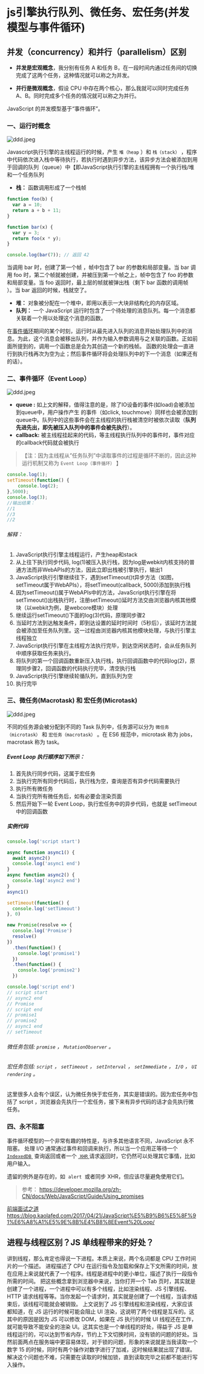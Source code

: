 # js引擎执行队列、微任务、宏任务(并发模型与事件循环)
## 并发（concurrency）和并行（parallelism）区别

* **并发是宏观概念**，我分别有任务 A 和任务 B，在一段时间内通过任务间的切换完成了这两个任务，这种情况就可以称之为并发。

* **并行是微观概念**，假设 CPU 中存在两个核心，那么我就可以同时完成任务 A、B。同时完成多个任务的情况就可以称之为并行。

JavaScript 的并发模型基于“事件循环”。

### 一、运行时概念

![ddd.jpeg](../img/img29.png)

Javascript执行引擎的主线程运行的时候，产生 `堆（heap` ）和 `栈（stack）` ，程序中代码依次进入栈中等待执行，若执行时遇到异步方法，该异步方法会被添加到用于回调的队列（queue）中【即JavaScript执行引擎的主线程拥有一个执行栈/堆和一个任务队列

* **栈：** 函数调用形成了一个栈帧

```js
function foo(b) {
  var a = 10;
  return a + b + 11;
}

function bar(x) {
  var y = 3;
  return foo(x * y);
}

console.log(bar(7)); // 返回 42
```

当调用 bar 时，创建了第一个帧 ，帧中包含了 bar 的参数和局部变量。当 bar 调用 foo 时，第二个帧就被创建，并被压到第一个帧之上，帧中包含了 foo 的参数和局部变量。当 foo 返回时，最上层的帧就被弹出栈（剩下 bar 函数的调用帧 ）。当 bar 返回的时候，栈就空了。

* **堆：** 对象被分配在一个堆中，即用以表示一大块非结构化的内存区域。
* **队列：** 一个 JavaScript 运行时包含了一个待处理的消息队列。每一个消息都关联着一个用以处理这个消息的函数。

在[事件循环](https://developer.mozilla.org/zh-CN/docs/Web/JavaScript/EventLoop#Event_loop)期间的某个时刻，运行时从最先进入队列的消息开始处理队列中的消息。为此，这个消息会被移出队列，并作为输入参数调用与之关联的函数。正如前面所提到的，调用一个函数总是会为其创造一个新的栈帧。
函数的处理会一直进行到执行栈再次为空为止；然后事件循环将会处理队列中的下一个消息（如果还有的话）。

### 二、事件循环（Event Loop）

![ddd.jpeg](../img/img30.png)

* **queue :**  如上文的解释，值得注意的是，除了IO设备的事件(如load)会被添加到queue中，用户操作产生 的事件（如click, touchmove）同样也会被添加到queue中。队列中的这些事件会在主线程的执行栈被清空时被依次读取（**队列先进先出，即先被压入队列中的事件会被先执行**）。
* **callback:** 被主线程挂起来的代码，等主线程执行队列中的事件时，事件对应的callback代码就会被执行

> 【注：因为主线程从”任务队列”中读取事件的过程是循环不断的，因此这种运行机制又称为 `Event Loop（事件循环）` 】

```js
console.log(1);
setTimeout(function() {
    console.log(2);
},5000);
console.log(3);
//输出结果：
//1
//3
//2
```

###### 解释：

1. JavaScript执行引擎主线程运行，产生heap和stack
2. 从上往下执行同步代码, log(1)被压入执行栈，因为log是webkit内核支持的普通方法而非WebAPIs的方法，因此立即出栈被引擎执行，输出1
3. JavaScript执行引擎继续往下，遇到setTimeout()t异步方法（如图，setTimeout属于WebAPIs），将setTimeout(callback, 5000)添加到执行栈
4. 因为setTimeout()属于WebAPIs中的方法，JavaScript执行引擎在将setTimeout()出栈执行时，注册setTimeout()延时方法交由浏览器内核其他模块（以webkit为例，是webcore模块）处理
5. 继续运行setTimeout()下面的log(3)代码，原理同步骤2
6. 当延时方法到达触发条件，即到达设置的延时时间时（5秒后），该延时方法就会被添加至任务队列里。这一过程由浏览器内核其他模块处理，与执行引擎主线程独立
7. JavaScript执行引擎在主线程方法执行完毕，到达空闲状态时，会从任务队列中顺序获取任务来执行。
8. 将队列的第一个回调函数重新压入执行栈，执行回调函数中的代码log(2)，原理同步骤2，回调函数的代码执行完毕，清空执行栈
9. JavaScript执行引擎继续轮循队列，直到队列为空
10. 执行完毕

### 三、微任务(Macrotask) 和 宏任务(Microtask)

![ddd.jpeg](../img/img31.png)

不同的任务源会被分配到不同的 Task 队列中，任务源可以分为 `微任务（microtask）` 和 `宏任务（macrotask）` 。在 ES6 规范中，microtask 称为 jobs，macrotask 称为 task。

##### Event Loop 执行顺序如下所示：

1. 首先执行同步代码，这属于宏任务
2. 当执行完所有同步代码后，执行栈为空，查询是否有异步代码需要执行
3. 执行所有微任务
4. 当执行完所有微任务后，如有必要会渲染页面
5. 然后开始下一轮 Event Loop，执行宏任务中的异步代码，也就是 setTimeout 中的回调函数

##### 实例代码

```js
console.log('script start')

async function async1() {
  await async2()
  console.log('async1 end')
}
async function async2() {
  console.log('async2 end')
}
async1()

setTimeout(function() {
  console.log('setTimeout')
}, 0)

new Promise(resolve => {
  console.log('Promise')
  resolve()
})
  .then(function() {
    console.log('promise1')
  })
  .then(function() {
    console.log('promise2')
  })

console.log('script end')
// script start
// async2 end
// Promise
// script end
// promise1
// promise2
// async1 end
// setTimeout
```

###### 微任务包括: `promise` ， `MutationObserver` 。

###### 宏任务包括: `script` ， `setTimeout` ， `setInterval` ， `setImmediate` ， `I/O` ， `UI rendering` 。
这里很多人会有个误区，认为微任务快于宏任务，其实是错误的。因为宏任务中包括了 script ，浏览器会先执行一个宏任务，接下来有异步代码的话才会先执行微任务。

### 四、永不阻塞

事件循环模型的一个非常有趣的特性是，与许多其他语言不同，JavaScript 永不阻塞。 处理 I/O 通常通过事件和回调来执行，所以当一个应用正等待一个 [ `IndexedDB` ](https://developer.mozilla.org/zh-CN/docs/Web/API/IndexedDB_API "IndexedDB 是一种低级API，用于客户端存储大量结构化数据(包括, 文件/ blobs)。该API使用索引来实现对该数据的高性能搜索。虽然 Web Storage 对于存储较少量的数据很有用，但对于存储更大量的结构化数据来说，这种方法不太有用。IndexedDB提供了一个解决方案。") 查询返回或者一个 [ `XHR` ](https://developer.mozilla.org/zh-CN/docs/Web/API/XMLHttpRequest "使用XMLHttpRequest (XHR)对象可以与服务器交互。您可以从URL获取数据，而无需让整个的页面刷新。这使得Web页面可以只更新页面的局部，而不影响用户的操作。XMLHttpRequest在 Ajax 编程中被大量使用。")请求返回时，它仍然可以处理其它事情，比如用户输入。

遗留的例外是存在的，如  `alert`  或者同步 XHR，但应该尽量避免使用它们。

> 参考： https://developer.mozilla.org/zh-CN/docs/Web/JavaScript/Guide/Using_promises

[前端面试之道](https://juejin.im/book/5bdc715fe51d454e755f75ef/section/5be04a8e6fb9a04a072fd2cd)
https://blog.kaolafed.com/2017/04/21/JavaScript%E5%B9%B6%E5%8F%91%E6%A8%A1%E5%9E%8B%E4%B8%8EEvent%20Loop/


## 进程与线程区别？JS 单线程带来的好处？
讲到线程，那么肯定也得说一下进程。本质上来说，两个名词都是 CPU 工作时间片的一个描述。
进程描述了 CPU 在运行指令及加载和保存上下文所需的时间，放在应用上来说就代表了一个程序。线程是进程中的更小单位，描述了执行一段指令所需的时间。
把这些概念拿到浏览器中来说，当你打开一个 Tab 页时，其实就是创建了一个进程，一个进程中可以有多个线程，比如渲染线程、JS 引擎线程、HTTP 请求线程等等。当你发起一个请求时，其实就是创建了一个线程，当请求结束后，该线程可能就会被销毁。
上文说到了 JS 引擎线程和渲染线程，大家应该都知道，在 JS 运行的时候可能会阻止 UI 渲染，这说明了两个线程是互斥的。这其中的原因是因为 JS 可以修改 DOM，如果在 JS 执行的时候 UI 线程还在工作，就可能导致不能安全的渲染 UI。这其实也是一个单线程的好处，得益于 JS 是单线程运行的，可以达到节省内存，节约上下文切换时间，没有锁的问题的好处。当然前面两点在服务端中更容易体现，对于锁的问题，形象的来说就是当我读取一个数字 15 的时候，同时有两个操作对数字进行了加减，这时候结果就出现了错误。解决这个问题也不难，只需要在读取的时候加锁，直到读取完毕之前都不能进行写入操作。